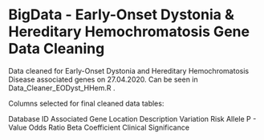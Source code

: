 # BigData - Early-Onset Dystonia & Hereditary Hemochromatosis Gene Data Cleaning

Data cleaned for Early-Onset Dystonia and Hereditary Hemochromatosis Disease associated genes on 27.04.2020. 
Can be seen in Data_Cleaner_EODyst_HHem.R .

Columns selected for final cleaned data tables:

Database ID
Associated Gene
Location
Description
Variation
Risk Allele
P - Value
Odds Ratio
Beta Coefficient
Clinical Significance